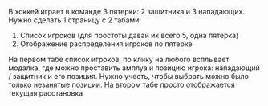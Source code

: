 В хоккей играет в команде 3 пятерки: 2 защитника и 3 нападающих. Нужно сделать 1 страницу с 2 табами:
1. Список игроков (для простоты давай их всего 5, одна пятерка)
2. Отображение распределения игроков по пятерке

На первом табе список игроков, по клику на любого всплывает модалка, где можно проставить амплуа и позицию игрока: нападающий / защитник и его позиция.
Нужно учесть, чтобы выбрать можно было только незанятые позиции.
На втором табе просто отображается текущая расстановка